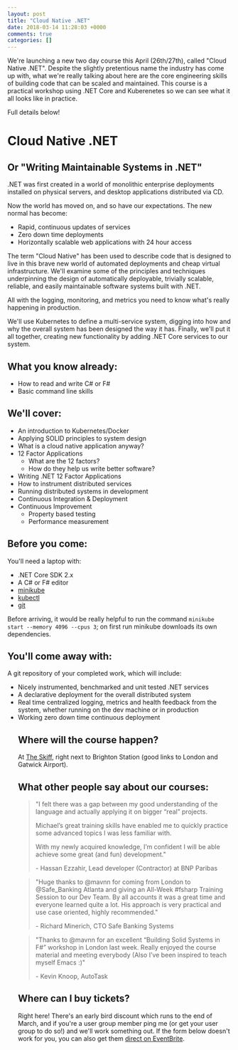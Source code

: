 ```yaml
---
layout: post
title: "Cloud Native .NET"
date: 2018-03-14 11:28:03 +0000
comments: true
categories: []
---
```

We're launching a new two day course this April (26th/27th), called "Cloud Native .NET". Despite the slightly pretentious name the industry has come up with, what we're really talking about here are the core engineering skills of building code that can be scaled and maintained. This course is a practical workshop using .NET Core and Kuberenetes so we can see what it all looks like in practice.

Full details below!

<!-- more -->

<h1>Cloud Native .NET</h1>
<h2 id="orgb18d510">Or "Writing Maintainable Systems in .NET"</h2>
<div class="outline-text-2" id="text-orgb18d510">
<p>
.NET was first created in a world of monolithic enterprise deployments installed on physical servers, and desktop applications distributed via CD.
</p>

<p>
Now the world has moved on, and so have our expectations. The new normal has become:
</p>

<ul class="org-ul">
<li>Rapid, continuous updates of services</li>
<li>Zero down time deployments</li>
<li>Horizontally scalable web applications with 24 hour access</li>
</ul>

<p>
The term "Cloud Native" has been used to describe code that is designed to live in this brave new world of automated deployments and cheap virtual infrastructure. We'll examine some of the principles and techniques underpinning the design of automatically deployable, trivially scalable, reliable, and easily maintainable software systems built with .NET.
</p>

<p>
All with the logging, monitoring, and metrics you need to know what's really happening in production.
</p>

<p>
We'll use Kubernetes to define a multi-service system, digging into how and why the overall system has been designed the way it has. Finally, we'll put it all together, creating new functionality by adding .NET Core services to our system.
</p>
</div>
</div>

<div id="outline-container-org29dfcb5" class="outline-2">
<h2 id="org29dfcb5">What you know already:</h2>
<div class="outline-text-2" id="text-org29dfcb5">
<ul class="org-ul">
<li>How to read and write C# or F#</li>
<li>Basic command line skills</li>
</ul>
</div>
</div>

<div id="outline-container-org08375ab" class="outline-2">
<h2 id="org08375ab">We'll cover:</h2>
<div class="outline-text-2" id="text-org08375ab">
<ul class="org-ul">
<li>An introduction to Kubernetes/Docker</li>
<li>Applying SOLID principles to system design</li>
<li>What is a cloud native application anyway?</li>
<li>12 Factor Applications
<ul class="org-ul">
<li>What are the 12 factors?</li>
<li>How do they help us write better software?</li>
</ul></li>
<li>Writing .NET 12 Factor Applications</li>
<li>How to instrument distributed services</li>
<li>Running distributed systems in development</li>
<li>Continuous Integration &amp; Deployment</li>
<li>Continuous Improvement
<ul class="org-ul">
<li>Property based testing</li>
<li>Performance measurement</li>
</ul></li>
</ul>
</div>
</div>

<div id="outline-container-org47ccf78" class="outline-2">
<h2 id="org47ccf78">Before you come:</h2>
<div class="outline-text-2" id="text-org47ccf78">
<p>
You'll need a laptop with:
</p>

<ul class="org-ul">
<li>.NET Core SDK 2.x</li>
<li>A C# or F# editor</li>
<li><a href="https://github.com/kubernetes/minikube">minikube</a></li>
<li><a href="https://kubernetes.io/docs/tasks/tools/install-kubectl/">kubectl</a></li>
<li><a href="https://git-scm.com/">git</a></li>
</ul>

<p>
Before arriving, it would be really helpful to run the command <code>minikube start --memory 4096 --cpus 3</code>; on first run minikube downloads its own dependencies.
</p>
</div>
</div>


<div id="outline-container-org0644f3a" class="outline-2">
<h2 id="org0644f3a">You'll come away with:</h2>
<div class="outline-text-2" id="text-org0644f3a">
<p>
A git repository of your completed work, which will include:
</p>

<ul class="org-ul">
<li>Nicely instrumented, benchmarked and unit tested .NET services</li>
<li>A declarative deployment for the overall distributed system</li>
<li>Real time centralized logging, metrics and health feedback from the system, whether running on the dev machine or in production</li>
<li>Working zero down time continuous deployment</li>

<h2>Where will the course happen?</h2>

<p>At <a href="http://www.theskiff.org">The Skiff</a>, right next to Brighton Station (good links to London and Gatwick Airport).</p>

<h2>
What other people say about our courses:
</h2>

<blockquote>
<p>"I felt there was a gap between my good understanding of the language and actually applying it on bigger “real” projects.

Michael’s great training skills have enabled me to quickly practice some advanced topics I was less familiar with.

With my newly acquired knowledge, I’m confident I will be able achieve some great (and fun) development."</p> - Hassan Ezzahir, Lead developer (Contractor) at BNP Paribas
</blockquote>

<blockquote>
<p>"Huge thanks to @mavnn for coming from London to @Safe_Banking Atlanta and giving an All-Week #fsharp Training Session to our Dev Team. By all accounts it was a great time and everyone learned quite a lot. His approach is very practical and use case oriented, highly recommended."</p> - Richard Minerich, CTO Safe Banking Systems
</blockquote>

<blockquote>
<p>"Thanks to @mavnn for an excellent “Building Solid Systems in F#” workshop in London last week. Really enjoyed the course material and meeting everybody (Also I’ve been inspired to teach myself Emacs :)"</p> - Kevin Knoop, AutoTask
</blockquote>

<h2>Where can I buy tickets?</h2>

<p>
Right here! There's an early bird discount which runs to the end of March, and if you're a user group member ping me (or get your user group to do so!) and we'll work something out. If the form below doesn't work for you, you can also get them <a href="https://www.eventbrite.co.uk/e/cloud-native-net-tickets-44179209204">direct on EventBrite</a>.
</p>

<div id="eventbrite-widget-container-44179209204"></div>

<script src="https://www.eventbrite.co.uk/static/widgets/eb_widgets.js"></script>

<script type="text/javascript">
    var exampleCallback = function() {
        console.log('Order complete!');
    };

    window.EBWidgets.createWidget({
        // Required
        widgetType: 'checkout',
        eventId: '44179209204',
        iframeContainerId: 'eventbrite-widget-container-44179209204',

        // Optional
        iframeContainerHeight: 425,  // Widget height in pixels. Defaults to a minimum of 425px if not provided
        onOrderComplete: exampleCallback  // Method called when an order has successfully completed
    });
</script>
